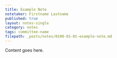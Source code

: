 ```yaml
---
title: Example Note
notetaker: Firstname Lastname
published: true
layout: notes-single
category: notes
tags: committee-name
filepath: _posts/notes/0100-01-01-example-note.md
---
```


Content goes here.